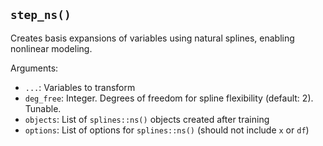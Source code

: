 ## `step_ns()`

Creates basis expansions of variables using natural splines, enabling nonlinear modeling.

Arguments:
* `...`: Variables to transform
* `deg_free`: Integer. Degrees of freedom for spline flexibility (default: 2). Tunable.
* `objects`: List of `splines::ns()` objects created after training
* `options`: List of options for `splines::ns()` (should not include `x` or `df`)
